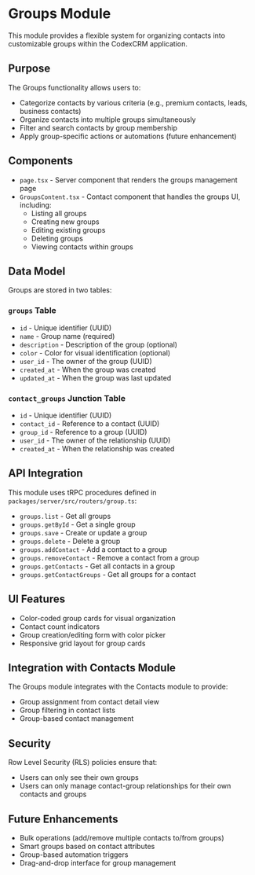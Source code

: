 # Groups Module

This module provides a flexible system for organizing contacts into customizable groups within the CodexCRM application.

## Purpose

The Groups functionality allows users to:
- Categorize contacts by various criteria (e.g., premium contacts, leads, business contacts)
- Organize contacts into multiple groups simultaneously
- Filter and search contacts by group membership
- Apply group-specific actions or automations (future enhancement)

## Components

- `page.tsx` - Server component that renders the groups management page
- `GroupsContent.tsx` - Contact component that handles the groups UI, including:
  - Listing all groups
  - Creating new groups
  - Editing existing groups
  - Deleting groups
  - Viewing contacts within groups

## Data Model

Groups are stored in two tables:

### `groups` Table
- `id` - Unique identifier (UUID)
- `name` - Group name (required)
- `description` - Description of the group (optional)
- `color` - Color for visual identification (optional)
- `user_id` - The owner of the group (UUID)
- `created_at` - When the group was created
- `updated_at` - When the group was last updated

### `contact_groups` Junction Table
- `id` - Unique identifier (UUID)
- `contact_id` - Reference to a contact (UUID)
- `group_id` - Reference to a group (UUID)
- `user_id` - The owner of the relationship (UUID)
- `created_at` - When the relationship was created

## API Integration

This module uses tRPC procedures defined in `packages/server/src/routers/group.ts`:

- `groups.list` - Get all groups
- `groups.getById` - Get a single group
- `groups.save` - Create or update a group
- `groups.delete` - Delete a group
- `groups.addContact` - Add a contact to a group
- `groups.removeContact` - Remove a contact from a group
- `groups.getContacts` - Get all contacts in a group
- `groups.getContactGroups` - Get all groups for a contact

## UI Features

- Color-coded group cards for visual organization
- Contact count indicators
- Group creation/editing form with color picker
- Responsive grid layout for group cards

## Integration with Contacts Module

The Groups module integrates with the Contacts module to provide:

- Group assignment from contact detail view
- Group filtering in contact lists
- Group-based contact management

## Security

Row Level Security (RLS) policies ensure that:

- Users can only see their own groups
- Users can only manage contact-group relationships for their own contacts and groups

## Future Enhancements

- Bulk operations (add/remove multiple contacts to/from groups)
- Smart groups based on contact attributes
- Group-based automation triggers
- Drag-and-drop interface for group management